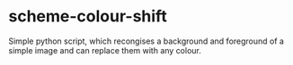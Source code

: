 # scheme-colour-shift

Simple python script, which recongises a background and foreground of a simple image and can replace them with any colour.
